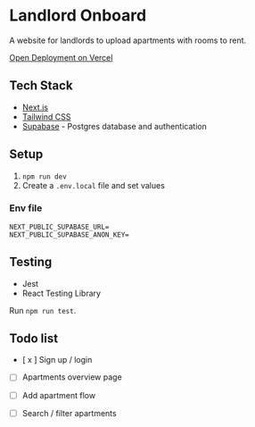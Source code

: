 # Landlord Onboard

A website for landlords to upload apartments with rooms to rent.

[Open Deployment on Vercel](https://landlord-onboard.vercel.app)

## Tech Stack
- [Next.js](https://nextjs.org)
- [Tailwind CSS](https://tailwindcss.com)
- [Supabase](https://supabase.com) - Postgres database and authentication

## Setup

1. `npm run dev`
2. Create a `.env.local` file and set values

### Env file

```
NEXT_PUBLIC_SUPABASE_URL=
NEXT_PUBLIC_SUPABASE_ANON_KEY=
```

## Testing
- Jest
- React Testing Library

Run `npm run test`.

## Todo list

- [ x ] Sign up / login
- [ ] Apartments overview page
- [ ] Add apartment flow
- [ ] Search / filter apartments

